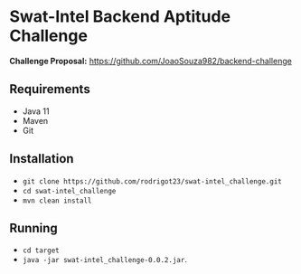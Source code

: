 # Swat-Intel Backend Aptitude Challenge

**Challenge Proposal:**
https://github.com/JoaoSouza982/backend-challenge

## Requirements

- Java 11
- Maven
- Git 

## Installation

- `git clone https://github.com/rodrigot23/swat-intel_challenge.git`
- `cd swat-intel_challenge`
- `mvn clean install`

## Running

- `cd target`
- `java -jar swat-intel_challenge-0.0.2.jar`.